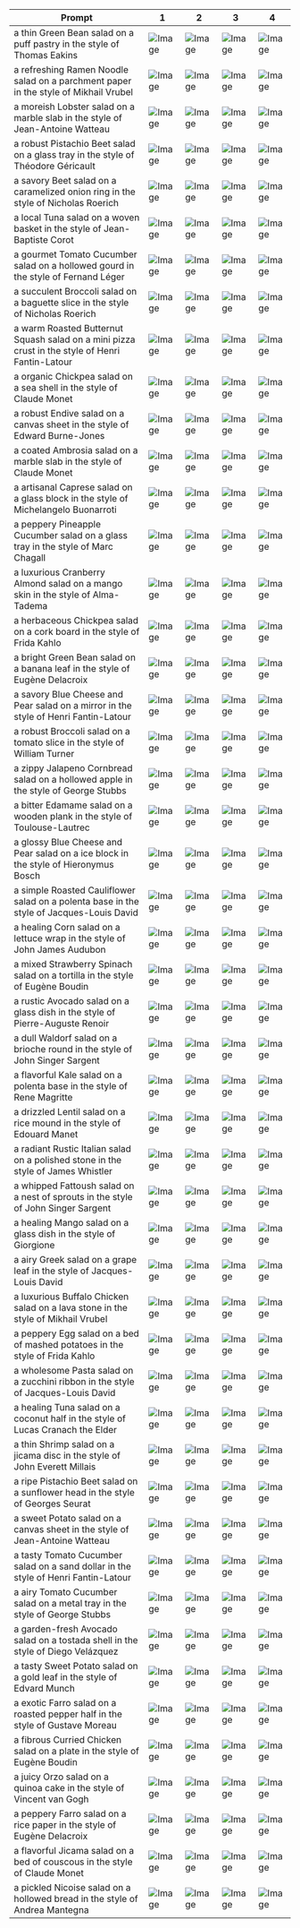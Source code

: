 | Prompt | 1 | 2 | 3 | 4 |
|-|-|-|-|-|
| a thin Green Bean salad on a puff pastry in the style of Thomas Eakins | ![Image](https://salad-benchmark-public-assets.s3.us-east-2.amazonaws.com/sdxl/dd539226-65a4-4996-ad68-03b742c28fdb-0.jpg) | ![Image](https://salad-benchmark-public-assets.s3.us-east-2.amazonaws.com/sdxl/dd539226-65a4-4996-ad68-03b742c28fdb-1.jpg) | ![Image](https://salad-benchmark-public-assets.s3.us-east-2.amazonaws.com/sdxl/dd539226-65a4-4996-ad68-03b742c28fdb-2.jpg) | ![Image](https://salad-benchmark-public-assets.s3.us-east-2.amazonaws.com/sdxl/dd539226-65a4-4996-ad68-03b742c28fdb-3.jpg) |
| a refreshing Ramen Noodle salad on a parchment paper in the style of Mikhail Vrubel | ![Image](https://salad-benchmark-public-assets.s3.us-east-2.amazonaws.com/sdxl/be200b99-a261-47b7-aedc-b1ef08e3b033-0.jpg) | ![Image](https://salad-benchmark-public-assets.s3.us-east-2.amazonaws.com/sdxl/be200b99-a261-47b7-aedc-b1ef08e3b033-1.jpg) | ![Image](https://salad-benchmark-public-assets.s3.us-east-2.amazonaws.com/sdxl/be200b99-a261-47b7-aedc-b1ef08e3b033-2.jpg) | ![Image](https://salad-benchmark-public-assets.s3.us-east-2.amazonaws.com/sdxl/be200b99-a261-47b7-aedc-b1ef08e3b033-3.jpg) |
| a moreish Lobster salad on a marble slab in the style of Jean-Antoine Watteau | ![Image](https://salad-benchmark-public-assets.s3.us-east-2.amazonaws.com/sdxl/7228ddf0-b124-4bdc-a657-3ba3b182205f-0.jpg) | ![Image](https://salad-benchmark-public-assets.s3.us-east-2.amazonaws.com/sdxl/7228ddf0-b124-4bdc-a657-3ba3b182205f-1.jpg) | ![Image](https://salad-benchmark-public-assets.s3.us-east-2.amazonaws.com/sdxl/7228ddf0-b124-4bdc-a657-3ba3b182205f-2.jpg) | ![Image](https://salad-benchmark-public-assets.s3.us-east-2.amazonaws.com/sdxl/7228ddf0-b124-4bdc-a657-3ba3b182205f-3.jpg) |
| a robust Pistachio Beet salad on a glass tray in the style of Théodore Géricault | ![Image](https://salad-benchmark-public-assets.s3.us-east-2.amazonaws.com/sdxl/c182fde8-9694-4834-8a5e-a67f6d074fb2-0.jpg) | ![Image](https://salad-benchmark-public-assets.s3.us-east-2.amazonaws.com/sdxl/c182fde8-9694-4834-8a5e-a67f6d074fb2-1.jpg) | ![Image](https://salad-benchmark-public-assets.s3.us-east-2.amazonaws.com/sdxl/c182fde8-9694-4834-8a5e-a67f6d074fb2-2.jpg) | ![Image](https://salad-benchmark-public-assets.s3.us-east-2.amazonaws.com/sdxl/c182fde8-9694-4834-8a5e-a67f6d074fb2-3.jpg) |
| a savory Beet salad on a caramelized onion ring in the style of Nicholas Roerich | ![Image](https://salad-benchmark-public-assets.s3.us-east-2.amazonaws.com/sdxl/cffa8411-25aa-44a8-bb2c-9aeb7223c028-0.jpg) | ![Image](https://salad-benchmark-public-assets.s3.us-east-2.amazonaws.com/sdxl/cffa8411-25aa-44a8-bb2c-9aeb7223c028-1.jpg) | ![Image](https://salad-benchmark-public-assets.s3.us-east-2.amazonaws.com/sdxl/cffa8411-25aa-44a8-bb2c-9aeb7223c028-2.jpg) | ![Image](https://salad-benchmark-public-assets.s3.us-east-2.amazonaws.com/sdxl/cffa8411-25aa-44a8-bb2c-9aeb7223c028-3.jpg) |
| a local Tuna salad on a woven basket in the style of Jean-Baptiste Corot | ![Image](https://salad-benchmark-public-assets.s3.us-east-2.amazonaws.com/sdxl/9ec9d6d8-343e-4c5a-8acc-4c75db6f6cef-0.jpg) | ![Image](https://salad-benchmark-public-assets.s3.us-east-2.amazonaws.com/sdxl/9ec9d6d8-343e-4c5a-8acc-4c75db6f6cef-1.jpg) | ![Image](https://salad-benchmark-public-assets.s3.us-east-2.amazonaws.com/sdxl/9ec9d6d8-343e-4c5a-8acc-4c75db6f6cef-2.jpg) | ![Image](https://salad-benchmark-public-assets.s3.us-east-2.amazonaws.com/sdxl/9ec9d6d8-343e-4c5a-8acc-4c75db6f6cef-3.jpg) |
| a gourmet Tomato Cucumber salad on a hollowed gourd in the style of Fernand Léger | ![Image](https://salad-benchmark-public-assets.s3.us-east-2.amazonaws.com/sdxl/fc86ad7f-873d-4483-911d-ad9aa88d607c-0.jpg) | ![Image](https://salad-benchmark-public-assets.s3.us-east-2.amazonaws.com/sdxl/fc86ad7f-873d-4483-911d-ad9aa88d607c-1.jpg) | ![Image](https://salad-benchmark-public-assets.s3.us-east-2.amazonaws.com/sdxl/fc86ad7f-873d-4483-911d-ad9aa88d607c-2.jpg) | ![Image](https://salad-benchmark-public-assets.s3.us-east-2.amazonaws.com/sdxl/fc86ad7f-873d-4483-911d-ad9aa88d607c-3.jpg) |
| a succulent Broccoli salad on a baguette slice in the style of Nicholas Roerich | ![Image](https://salad-benchmark-public-assets.s3.us-east-2.amazonaws.com/sdxl/2c3bcf75-8e97-445c-b0bb-b03215035087-0.jpg) | ![Image](https://salad-benchmark-public-assets.s3.us-east-2.amazonaws.com/sdxl/2c3bcf75-8e97-445c-b0bb-b03215035087-1.jpg) | ![Image](https://salad-benchmark-public-assets.s3.us-east-2.amazonaws.com/sdxl/2c3bcf75-8e97-445c-b0bb-b03215035087-2.jpg) | ![Image](https://salad-benchmark-public-assets.s3.us-east-2.amazonaws.com/sdxl/2c3bcf75-8e97-445c-b0bb-b03215035087-3.jpg) |
| a warm Roasted Butternut Squash salad on a mini pizza crust in the style of Henri Fantin-Latour | ![Image](https://salad-benchmark-public-assets.s3.us-east-2.amazonaws.com/sdxl/120e2c04-2b18-47ee-9f3f-f1d5cdef3f6d-0.jpg) | ![Image](https://salad-benchmark-public-assets.s3.us-east-2.amazonaws.com/sdxl/120e2c04-2b18-47ee-9f3f-f1d5cdef3f6d-1.jpg) | ![Image](https://salad-benchmark-public-assets.s3.us-east-2.amazonaws.com/sdxl/120e2c04-2b18-47ee-9f3f-f1d5cdef3f6d-2.jpg) | ![Image](https://salad-benchmark-public-assets.s3.us-east-2.amazonaws.com/sdxl/120e2c04-2b18-47ee-9f3f-f1d5cdef3f6d-3.jpg) |
| a organic Chickpea salad on a sea shell in the style of Claude Monet | ![Image](https://salad-benchmark-public-assets.s3.us-east-2.amazonaws.com/sdxl/026eafd4-f6b1-481a-9ac3-c14f4ff606c3-0.jpg) | ![Image](https://salad-benchmark-public-assets.s3.us-east-2.amazonaws.com/sdxl/026eafd4-f6b1-481a-9ac3-c14f4ff606c3-1.jpg) | ![Image](https://salad-benchmark-public-assets.s3.us-east-2.amazonaws.com/sdxl/026eafd4-f6b1-481a-9ac3-c14f4ff606c3-2.jpg) | ![Image](https://salad-benchmark-public-assets.s3.us-east-2.amazonaws.com/sdxl/026eafd4-f6b1-481a-9ac3-c14f4ff606c3-3.jpg) |
| a robust Endive salad on a canvas sheet in the style of Edward Burne-Jones | ![Image](https://salad-benchmark-public-assets.s3.us-east-2.amazonaws.com/sdxl/8aa20227-1d59-467d-8d19-ecfa4c82fb4c-0.jpg) | ![Image](https://salad-benchmark-public-assets.s3.us-east-2.amazonaws.com/sdxl/8aa20227-1d59-467d-8d19-ecfa4c82fb4c-1.jpg) | ![Image](https://salad-benchmark-public-assets.s3.us-east-2.amazonaws.com/sdxl/8aa20227-1d59-467d-8d19-ecfa4c82fb4c-2.jpg) | ![Image](https://salad-benchmark-public-assets.s3.us-east-2.amazonaws.com/sdxl/8aa20227-1d59-467d-8d19-ecfa4c82fb4c-3.jpg) |
| a coated Ambrosia salad on a marble slab in the style of Claude Monet | ![Image](https://salad-benchmark-public-assets.s3.us-east-2.amazonaws.com/sdxl/b5d2ecc0-a122-45b7-9dac-674c1445410a-0.jpg) | ![Image](https://salad-benchmark-public-assets.s3.us-east-2.amazonaws.com/sdxl/b5d2ecc0-a122-45b7-9dac-674c1445410a-1.jpg) | ![Image](https://salad-benchmark-public-assets.s3.us-east-2.amazonaws.com/sdxl/b5d2ecc0-a122-45b7-9dac-674c1445410a-2.jpg) | ![Image](https://salad-benchmark-public-assets.s3.us-east-2.amazonaws.com/sdxl/b5d2ecc0-a122-45b7-9dac-674c1445410a-3.jpg) |
| a artisanal Caprese salad on a glass block in the style of Michelangelo Buonarroti | ![Image](https://salad-benchmark-public-assets.s3.us-east-2.amazonaws.com/sdxl/fdc58956-c90f-4687-aca1-093b5e0d4dc6-0.jpg) | ![Image](https://salad-benchmark-public-assets.s3.us-east-2.amazonaws.com/sdxl/fdc58956-c90f-4687-aca1-093b5e0d4dc6-1.jpg) | ![Image](https://salad-benchmark-public-assets.s3.us-east-2.amazonaws.com/sdxl/fdc58956-c90f-4687-aca1-093b5e0d4dc6-2.jpg) | ![Image](https://salad-benchmark-public-assets.s3.us-east-2.amazonaws.com/sdxl/fdc58956-c90f-4687-aca1-093b5e0d4dc6-3.jpg) |
| a peppery Pineapple Cucumber salad on a glass tray in the style of Marc Chagall | ![Image](https://salad-benchmark-public-assets.s3.us-east-2.amazonaws.com/sdxl/e7556e61-8879-4cf3-acde-ee7730f542c0-0.jpg) | ![Image](https://salad-benchmark-public-assets.s3.us-east-2.amazonaws.com/sdxl/e7556e61-8879-4cf3-acde-ee7730f542c0-1.jpg) | ![Image](https://salad-benchmark-public-assets.s3.us-east-2.amazonaws.com/sdxl/e7556e61-8879-4cf3-acde-ee7730f542c0-2.jpg) | ![Image](https://salad-benchmark-public-assets.s3.us-east-2.amazonaws.com/sdxl/e7556e61-8879-4cf3-acde-ee7730f542c0-3.jpg) |
| a luxurious Cranberry Almond salad on a mango skin in the style of Alma-Tadema | ![Image](https://salad-benchmark-public-assets.s3.us-east-2.amazonaws.com/sdxl/a8033a91-1635-46c6-b8f7-bb9043326ccb-0.jpg) | ![Image](https://salad-benchmark-public-assets.s3.us-east-2.amazonaws.com/sdxl/a8033a91-1635-46c6-b8f7-bb9043326ccb-1.jpg) | ![Image](https://salad-benchmark-public-assets.s3.us-east-2.amazonaws.com/sdxl/a8033a91-1635-46c6-b8f7-bb9043326ccb-2.jpg) | ![Image](https://salad-benchmark-public-assets.s3.us-east-2.amazonaws.com/sdxl/a8033a91-1635-46c6-b8f7-bb9043326ccb-3.jpg) |
| a herbaceous Chickpea salad on a cork board in the style of Frida Kahlo | ![Image](https://salad-benchmark-public-assets.s3.us-east-2.amazonaws.com/sdxl/35154707-fd76-40f6-a8d6-20bed6bda9b0-0.jpg) | ![Image](https://salad-benchmark-public-assets.s3.us-east-2.amazonaws.com/sdxl/35154707-fd76-40f6-a8d6-20bed6bda9b0-1.jpg) | ![Image](https://salad-benchmark-public-assets.s3.us-east-2.amazonaws.com/sdxl/35154707-fd76-40f6-a8d6-20bed6bda9b0-2.jpg) | ![Image](https://salad-benchmark-public-assets.s3.us-east-2.amazonaws.com/sdxl/35154707-fd76-40f6-a8d6-20bed6bda9b0-3.jpg) |
| a bright Green Bean salad on a banana leaf in the style of Eugène Delacroix | ![Image](https://salad-benchmark-public-assets.s3.us-east-2.amazonaws.com/sdxl/e9dfcbdd-368a-4f40-ad36-b3b37cb74931-0.jpg) | ![Image](https://salad-benchmark-public-assets.s3.us-east-2.amazonaws.com/sdxl/e9dfcbdd-368a-4f40-ad36-b3b37cb74931-1.jpg) | ![Image](https://salad-benchmark-public-assets.s3.us-east-2.amazonaws.com/sdxl/e9dfcbdd-368a-4f40-ad36-b3b37cb74931-2.jpg) | ![Image](https://salad-benchmark-public-assets.s3.us-east-2.amazonaws.com/sdxl/e9dfcbdd-368a-4f40-ad36-b3b37cb74931-3.jpg) |
| a savory Blue Cheese and Pear salad on a mirror in the style of Henri Fantin-Latour | ![Image](https://salad-benchmark-public-assets.s3.us-east-2.amazonaws.com/sdxl/d0612b23-aa2d-4d15-93ea-47362614c768-0.jpg) | ![Image](https://salad-benchmark-public-assets.s3.us-east-2.amazonaws.com/sdxl/d0612b23-aa2d-4d15-93ea-47362614c768-1.jpg) | ![Image](https://salad-benchmark-public-assets.s3.us-east-2.amazonaws.com/sdxl/d0612b23-aa2d-4d15-93ea-47362614c768-2.jpg) | ![Image](https://salad-benchmark-public-assets.s3.us-east-2.amazonaws.com/sdxl/d0612b23-aa2d-4d15-93ea-47362614c768-3.jpg) |
| a robust Broccoli salad on a tomato slice in the style of William Turner | ![Image](https://salad-benchmark-public-assets.s3.us-east-2.amazonaws.com/sdxl/5da223e3-4c3f-4293-978e-245adc72890e-0.jpg) | ![Image](https://salad-benchmark-public-assets.s3.us-east-2.amazonaws.com/sdxl/5da223e3-4c3f-4293-978e-245adc72890e-1.jpg) | ![Image](https://salad-benchmark-public-assets.s3.us-east-2.amazonaws.com/sdxl/5da223e3-4c3f-4293-978e-245adc72890e-2.jpg) | ![Image](https://salad-benchmark-public-assets.s3.us-east-2.amazonaws.com/sdxl/5da223e3-4c3f-4293-978e-245adc72890e-3.jpg) |
| a zippy Jalapeno Cornbread salad on a hollowed apple in the style of George Stubbs | ![Image](https://salad-benchmark-public-assets.s3.us-east-2.amazonaws.com/sdxl/b3bcf19e-73e2-418b-8abd-fba9d59b4ca9-0.jpg) | ![Image](https://salad-benchmark-public-assets.s3.us-east-2.amazonaws.com/sdxl/b3bcf19e-73e2-418b-8abd-fba9d59b4ca9-1.jpg) | ![Image](https://salad-benchmark-public-assets.s3.us-east-2.amazonaws.com/sdxl/b3bcf19e-73e2-418b-8abd-fba9d59b4ca9-2.jpg) | ![Image](https://salad-benchmark-public-assets.s3.us-east-2.amazonaws.com/sdxl/b3bcf19e-73e2-418b-8abd-fba9d59b4ca9-3.jpg) |
| a bitter Edamame salad on a wooden plank in the style of Toulouse-Lautrec | ![Image](https://salad-benchmark-public-assets.s3.us-east-2.amazonaws.com/sdxl/1c9dd161-d424-4894-ae51-e729f1f7ad1a-0.jpg) | ![Image](https://salad-benchmark-public-assets.s3.us-east-2.amazonaws.com/sdxl/1c9dd161-d424-4894-ae51-e729f1f7ad1a-1.jpg) | ![Image](https://salad-benchmark-public-assets.s3.us-east-2.amazonaws.com/sdxl/1c9dd161-d424-4894-ae51-e729f1f7ad1a-2.jpg) | ![Image](https://salad-benchmark-public-assets.s3.us-east-2.amazonaws.com/sdxl/1c9dd161-d424-4894-ae51-e729f1f7ad1a-3.jpg) |
| a glossy Blue Cheese and Pear salad on a ice block in the style of Hieronymus Bosch | ![Image](https://salad-benchmark-public-assets.s3.us-east-2.amazonaws.com/sdxl/6636bba2-9620-4d0d-a082-7470e0d58d73-0.jpg) | ![Image](https://salad-benchmark-public-assets.s3.us-east-2.amazonaws.com/sdxl/6636bba2-9620-4d0d-a082-7470e0d58d73-1.jpg) | ![Image](https://salad-benchmark-public-assets.s3.us-east-2.amazonaws.com/sdxl/6636bba2-9620-4d0d-a082-7470e0d58d73-2.jpg) | ![Image](https://salad-benchmark-public-assets.s3.us-east-2.amazonaws.com/sdxl/6636bba2-9620-4d0d-a082-7470e0d58d73-3.jpg) |
| a simple Roasted Cauliflower salad on a polenta base in the style of Jacques-Louis David | ![Image](https://salad-benchmark-public-assets.s3.us-east-2.amazonaws.com/sdxl/a44533e9-73ca-4f29-963b-e7afe12573dc-0.jpg) | ![Image](https://salad-benchmark-public-assets.s3.us-east-2.amazonaws.com/sdxl/a44533e9-73ca-4f29-963b-e7afe12573dc-1.jpg) | ![Image](https://salad-benchmark-public-assets.s3.us-east-2.amazonaws.com/sdxl/a44533e9-73ca-4f29-963b-e7afe12573dc-2.jpg) | ![Image](https://salad-benchmark-public-assets.s3.us-east-2.amazonaws.com/sdxl/a44533e9-73ca-4f29-963b-e7afe12573dc-3.jpg) |
| a healing Corn salad on a lettuce wrap in the style of John James Audubon | ![Image](https://salad-benchmark-public-assets.s3.us-east-2.amazonaws.com/sdxl/bf7a8cf1-223a-4ae2-b65a-16f3e38f39a1-0.jpg) | ![Image](https://salad-benchmark-public-assets.s3.us-east-2.amazonaws.com/sdxl/bf7a8cf1-223a-4ae2-b65a-16f3e38f39a1-1.jpg) | ![Image](https://salad-benchmark-public-assets.s3.us-east-2.amazonaws.com/sdxl/bf7a8cf1-223a-4ae2-b65a-16f3e38f39a1-2.jpg) | ![Image](https://salad-benchmark-public-assets.s3.us-east-2.amazonaws.com/sdxl/bf7a8cf1-223a-4ae2-b65a-16f3e38f39a1-3.jpg) |
| a mixed Strawberry Spinach salad on a tortilla in the style of Eugène Boudin | ![Image](https://salad-benchmark-public-assets.s3.us-east-2.amazonaws.com/sdxl/d821425b-bd3b-4bdd-8303-5ced076d572c-0.jpg) | ![Image](https://salad-benchmark-public-assets.s3.us-east-2.amazonaws.com/sdxl/d821425b-bd3b-4bdd-8303-5ced076d572c-1.jpg) | ![Image](https://salad-benchmark-public-assets.s3.us-east-2.amazonaws.com/sdxl/d821425b-bd3b-4bdd-8303-5ced076d572c-2.jpg) | ![Image](https://salad-benchmark-public-assets.s3.us-east-2.amazonaws.com/sdxl/d821425b-bd3b-4bdd-8303-5ced076d572c-3.jpg) |
| a rustic Avocado salad on a glass dish in the style of Pierre-Auguste Renoir | ![Image](https://salad-benchmark-public-assets.s3.us-east-2.amazonaws.com/sdxl/aff97480-5d17-4023-81d8-658dbfcca6c4-0.jpg) | ![Image](https://salad-benchmark-public-assets.s3.us-east-2.amazonaws.com/sdxl/aff97480-5d17-4023-81d8-658dbfcca6c4-1.jpg) | ![Image](https://salad-benchmark-public-assets.s3.us-east-2.amazonaws.com/sdxl/aff97480-5d17-4023-81d8-658dbfcca6c4-2.jpg) | ![Image](https://salad-benchmark-public-assets.s3.us-east-2.amazonaws.com/sdxl/aff97480-5d17-4023-81d8-658dbfcca6c4-3.jpg) |
| a dull Waldorf salad on a brioche round in the style of John Singer Sargent | ![Image](https://salad-benchmark-public-assets.s3.us-east-2.amazonaws.com/sdxl/2d2ffdbe-fe89-4428-b1aa-e4773f7cfab6-0.jpg) | ![Image](https://salad-benchmark-public-assets.s3.us-east-2.amazonaws.com/sdxl/2d2ffdbe-fe89-4428-b1aa-e4773f7cfab6-1.jpg) | ![Image](https://salad-benchmark-public-assets.s3.us-east-2.amazonaws.com/sdxl/2d2ffdbe-fe89-4428-b1aa-e4773f7cfab6-2.jpg) | ![Image](https://salad-benchmark-public-assets.s3.us-east-2.amazonaws.com/sdxl/2d2ffdbe-fe89-4428-b1aa-e4773f7cfab6-3.jpg) |
| a flavorful Kale salad on a polenta base in the style of Rene Magritte | ![Image](https://salad-benchmark-public-assets.s3.us-east-2.amazonaws.com/sdxl/99851bc5-93cf-4415-9773-5b08eeb05a0e-0.jpg) | ![Image](https://salad-benchmark-public-assets.s3.us-east-2.amazonaws.com/sdxl/99851bc5-93cf-4415-9773-5b08eeb05a0e-1.jpg) | ![Image](https://salad-benchmark-public-assets.s3.us-east-2.amazonaws.com/sdxl/99851bc5-93cf-4415-9773-5b08eeb05a0e-2.jpg) | ![Image](https://salad-benchmark-public-assets.s3.us-east-2.amazonaws.com/sdxl/99851bc5-93cf-4415-9773-5b08eeb05a0e-3.jpg) |
| a drizzled Lentil salad on a rice mound in the style of Edouard Manet | ![Image](https://salad-benchmark-public-assets.s3.us-east-2.amazonaws.com/sdxl/1237eee0-f2fc-49f2-9f47-ed1e353f723a-0.jpg) | ![Image](https://salad-benchmark-public-assets.s3.us-east-2.amazonaws.com/sdxl/1237eee0-f2fc-49f2-9f47-ed1e353f723a-1.jpg) | ![Image](https://salad-benchmark-public-assets.s3.us-east-2.amazonaws.com/sdxl/1237eee0-f2fc-49f2-9f47-ed1e353f723a-2.jpg) | ![Image](https://salad-benchmark-public-assets.s3.us-east-2.amazonaws.com/sdxl/1237eee0-f2fc-49f2-9f47-ed1e353f723a-3.jpg) |
| a radiant Rustic Italian salad on a polished stone in the style of James Whistler | ![Image](https://salad-benchmark-public-assets.s3.us-east-2.amazonaws.com/sdxl/0957759d-8fa3-45e8-8251-89c4b0937619-0.jpg) | ![Image](https://salad-benchmark-public-assets.s3.us-east-2.amazonaws.com/sdxl/0957759d-8fa3-45e8-8251-89c4b0937619-1.jpg) | ![Image](https://salad-benchmark-public-assets.s3.us-east-2.amazonaws.com/sdxl/0957759d-8fa3-45e8-8251-89c4b0937619-2.jpg) | ![Image](https://salad-benchmark-public-assets.s3.us-east-2.amazonaws.com/sdxl/0957759d-8fa3-45e8-8251-89c4b0937619-3.jpg) |
| a whipped Fattoush salad on a nest of sprouts in the style of John Singer Sargent | ![Image](https://salad-benchmark-public-assets.s3.us-east-2.amazonaws.com/sdxl/cab2a679-e9ec-4b15-b02c-efd750797acb-0.jpg) | ![Image](https://salad-benchmark-public-assets.s3.us-east-2.amazonaws.com/sdxl/cab2a679-e9ec-4b15-b02c-efd750797acb-1.jpg) | ![Image](https://salad-benchmark-public-assets.s3.us-east-2.amazonaws.com/sdxl/cab2a679-e9ec-4b15-b02c-efd750797acb-2.jpg) | ![Image](https://salad-benchmark-public-assets.s3.us-east-2.amazonaws.com/sdxl/cab2a679-e9ec-4b15-b02c-efd750797acb-3.jpg) |
| a healing Mango salad on a glass dish in the style of Giorgione | ![Image](https://salad-benchmark-public-assets.s3.us-east-2.amazonaws.com/sdxl/16dc578d-a6b2-4a0b-8316-20620c881c07-0.jpg) | ![Image](https://salad-benchmark-public-assets.s3.us-east-2.amazonaws.com/sdxl/16dc578d-a6b2-4a0b-8316-20620c881c07-1.jpg) | ![Image](https://salad-benchmark-public-assets.s3.us-east-2.amazonaws.com/sdxl/16dc578d-a6b2-4a0b-8316-20620c881c07-2.jpg) | ![Image](https://salad-benchmark-public-assets.s3.us-east-2.amazonaws.com/sdxl/16dc578d-a6b2-4a0b-8316-20620c881c07-3.jpg) |
| a airy Greek salad on a grape leaf in the style of Jacques-Louis David | ![Image](https://salad-benchmark-public-assets.s3.us-east-2.amazonaws.com/sdxl/979c9da4-2009-4001-9f06-3b58cf2bc77b-0.jpg) | ![Image](https://salad-benchmark-public-assets.s3.us-east-2.amazonaws.com/sdxl/979c9da4-2009-4001-9f06-3b58cf2bc77b-1.jpg) | ![Image](https://salad-benchmark-public-assets.s3.us-east-2.amazonaws.com/sdxl/979c9da4-2009-4001-9f06-3b58cf2bc77b-2.jpg) | ![Image](https://salad-benchmark-public-assets.s3.us-east-2.amazonaws.com/sdxl/979c9da4-2009-4001-9f06-3b58cf2bc77b-3.jpg) |
| a luxurious Buffalo Chicken salad on a lava stone in the style of Mikhail Vrubel | ![Image](https://salad-benchmark-public-assets.s3.us-east-2.amazonaws.com/sdxl/204ce656-e2d2-4a85-ba94-1c5201f91ce3-0.jpg) | ![Image](https://salad-benchmark-public-assets.s3.us-east-2.amazonaws.com/sdxl/204ce656-e2d2-4a85-ba94-1c5201f91ce3-1.jpg) | ![Image](https://salad-benchmark-public-assets.s3.us-east-2.amazonaws.com/sdxl/204ce656-e2d2-4a85-ba94-1c5201f91ce3-2.jpg) | ![Image](https://salad-benchmark-public-assets.s3.us-east-2.amazonaws.com/sdxl/204ce656-e2d2-4a85-ba94-1c5201f91ce3-3.jpg) |
| a peppery Egg salad on a bed of mashed potatoes in the style of Frida Kahlo | ![Image](https://salad-benchmark-public-assets.s3.us-east-2.amazonaws.com/sdxl/13bad9a0-de9c-4a28-abf4-017eadb2aa3d-0.jpg) | ![Image](https://salad-benchmark-public-assets.s3.us-east-2.amazonaws.com/sdxl/13bad9a0-de9c-4a28-abf4-017eadb2aa3d-1.jpg) | ![Image](https://salad-benchmark-public-assets.s3.us-east-2.amazonaws.com/sdxl/13bad9a0-de9c-4a28-abf4-017eadb2aa3d-2.jpg) | ![Image](https://salad-benchmark-public-assets.s3.us-east-2.amazonaws.com/sdxl/13bad9a0-de9c-4a28-abf4-017eadb2aa3d-3.jpg) |
| a wholesome Pasta salad on a zucchini ribbon in the style of Jacques-Louis David | ![Image](https://salad-benchmark-public-assets.s3.us-east-2.amazonaws.com/sdxl/d3804b5c-e9e2-4345-8839-0ba9f77f15ae-0.jpg) | ![Image](https://salad-benchmark-public-assets.s3.us-east-2.amazonaws.com/sdxl/d3804b5c-e9e2-4345-8839-0ba9f77f15ae-1.jpg) | ![Image](https://salad-benchmark-public-assets.s3.us-east-2.amazonaws.com/sdxl/d3804b5c-e9e2-4345-8839-0ba9f77f15ae-2.jpg) | ![Image](https://salad-benchmark-public-assets.s3.us-east-2.amazonaws.com/sdxl/d3804b5c-e9e2-4345-8839-0ba9f77f15ae-3.jpg) |
| a healing Tuna salad on a coconut half in the style of Lucas Cranach the Elder | ![Image](https://salad-benchmark-public-assets.s3.us-east-2.amazonaws.com/sdxl/c2662699-bac7-4a99-bc2c-40ee1efabf3a-0.jpg) | ![Image](https://salad-benchmark-public-assets.s3.us-east-2.amazonaws.com/sdxl/c2662699-bac7-4a99-bc2c-40ee1efabf3a-1.jpg) | ![Image](https://salad-benchmark-public-assets.s3.us-east-2.amazonaws.com/sdxl/c2662699-bac7-4a99-bc2c-40ee1efabf3a-2.jpg) | ![Image](https://salad-benchmark-public-assets.s3.us-east-2.amazonaws.com/sdxl/c2662699-bac7-4a99-bc2c-40ee1efabf3a-3.jpg) |
| a thin Shrimp salad on a jicama disc in the style of John Everett Millais | ![Image](https://salad-benchmark-public-assets.s3.us-east-2.amazonaws.com/sdxl/ae8eee88-06a5-4de0-9d31-c0cd0262ae5b-0.jpg) | ![Image](https://salad-benchmark-public-assets.s3.us-east-2.amazonaws.com/sdxl/ae8eee88-06a5-4de0-9d31-c0cd0262ae5b-1.jpg) | ![Image](https://salad-benchmark-public-assets.s3.us-east-2.amazonaws.com/sdxl/ae8eee88-06a5-4de0-9d31-c0cd0262ae5b-2.jpg) | ![Image](https://salad-benchmark-public-assets.s3.us-east-2.amazonaws.com/sdxl/ae8eee88-06a5-4de0-9d31-c0cd0262ae5b-3.jpg) |
| a ripe Pistachio Beet salad on a sunflower head in the style of Georges Seurat | ![Image](https://salad-benchmark-public-assets.s3.us-east-2.amazonaws.com/sdxl/915cecf3-0cec-4f17-b023-a602af0c03fd-0.jpg) | ![Image](https://salad-benchmark-public-assets.s3.us-east-2.amazonaws.com/sdxl/915cecf3-0cec-4f17-b023-a602af0c03fd-1.jpg) | ![Image](https://salad-benchmark-public-assets.s3.us-east-2.amazonaws.com/sdxl/915cecf3-0cec-4f17-b023-a602af0c03fd-2.jpg) | ![Image](https://salad-benchmark-public-assets.s3.us-east-2.amazonaws.com/sdxl/915cecf3-0cec-4f17-b023-a602af0c03fd-3.jpg) |
| a sweet Potato salad on a canvas sheet in the style of Jean-Antoine Watteau | ![Image](https://salad-benchmark-public-assets.s3.us-east-2.amazonaws.com/sdxl/86a36e7f-2e9a-45a3-9ba7-ed74476d9316-0.jpg) | ![Image](https://salad-benchmark-public-assets.s3.us-east-2.amazonaws.com/sdxl/86a36e7f-2e9a-45a3-9ba7-ed74476d9316-1.jpg) | ![Image](https://salad-benchmark-public-assets.s3.us-east-2.amazonaws.com/sdxl/86a36e7f-2e9a-45a3-9ba7-ed74476d9316-2.jpg) | ![Image](https://salad-benchmark-public-assets.s3.us-east-2.amazonaws.com/sdxl/86a36e7f-2e9a-45a3-9ba7-ed74476d9316-3.jpg) |
| a tasty Tomato Cucumber salad on a sand dollar in the style of Henri Fantin-Latour | ![Image](https://salad-benchmark-public-assets.s3.us-east-2.amazonaws.com/sdxl/30af7cf9-f773-48ae-8825-79a162123d62-0.jpg) | ![Image](https://salad-benchmark-public-assets.s3.us-east-2.amazonaws.com/sdxl/30af7cf9-f773-48ae-8825-79a162123d62-1.jpg) | ![Image](https://salad-benchmark-public-assets.s3.us-east-2.amazonaws.com/sdxl/30af7cf9-f773-48ae-8825-79a162123d62-2.jpg) | ![Image](https://salad-benchmark-public-assets.s3.us-east-2.amazonaws.com/sdxl/30af7cf9-f773-48ae-8825-79a162123d62-3.jpg) |
| a airy Tomato Cucumber salad on a metal tray in the style of George Stubbs | ![Image](https://salad-benchmark-public-assets.s3.us-east-2.amazonaws.com/sdxl/78ef6c93-8c9c-48f3-a4c6-aff237a09b7d-0.jpg) | ![Image](https://salad-benchmark-public-assets.s3.us-east-2.amazonaws.com/sdxl/78ef6c93-8c9c-48f3-a4c6-aff237a09b7d-1.jpg) | ![Image](https://salad-benchmark-public-assets.s3.us-east-2.amazonaws.com/sdxl/78ef6c93-8c9c-48f3-a4c6-aff237a09b7d-2.jpg) | ![Image](https://salad-benchmark-public-assets.s3.us-east-2.amazonaws.com/sdxl/78ef6c93-8c9c-48f3-a4c6-aff237a09b7d-3.jpg) |
| a garden-fresh Avocado salad on a tostada shell in the style of Diego Velázquez | ![Image](https://salad-benchmark-public-assets.s3.us-east-2.amazonaws.com/sdxl/62e02efd-8be1-4e2b-81ed-ba9f06135595-0.jpg) | ![Image](https://salad-benchmark-public-assets.s3.us-east-2.amazonaws.com/sdxl/62e02efd-8be1-4e2b-81ed-ba9f06135595-1.jpg) | ![Image](https://salad-benchmark-public-assets.s3.us-east-2.amazonaws.com/sdxl/62e02efd-8be1-4e2b-81ed-ba9f06135595-2.jpg) | ![Image](https://salad-benchmark-public-assets.s3.us-east-2.amazonaws.com/sdxl/62e02efd-8be1-4e2b-81ed-ba9f06135595-3.jpg) |
| a tasty Sweet Potato salad on a gold leaf in the style of Edvard Munch | ![Image](https://salad-benchmark-public-assets.s3.us-east-2.amazonaws.com/sdxl/c4448adc-4221-4bf0-ac38-0c60c9a0a71f-0.jpg) | ![Image](https://salad-benchmark-public-assets.s3.us-east-2.amazonaws.com/sdxl/c4448adc-4221-4bf0-ac38-0c60c9a0a71f-1.jpg) | ![Image](https://salad-benchmark-public-assets.s3.us-east-2.amazonaws.com/sdxl/c4448adc-4221-4bf0-ac38-0c60c9a0a71f-2.jpg) | ![Image](https://salad-benchmark-public-assets.s3.us-east-2.amazonaws.com/sdxl/c4448adc-4221-4bf0-ac38-0c60c9a0a71f-3.jpg) |
| a exotic Farro salad on a roasted pepper half in the style of Gustave Moreau | ![Image](https://salad-benchmark-public-assets.s3.us-east-2.amazonaws.com/sdxl/02e38955-1b83-43c8-ba92-ac561729ffea-0.jpg) | ![Image](https://salad-benchmark-public-assets.s3.us-east-2.amazonaws.com/sdxl/02e38955-1b83-43c8-ba92-ac561729ffea-1.jpg) | ![Image](https://salad-benchmark-public-assets.s3.us-east-2.amazonaws.com/sdxl/02e38955-1b83-43c8-ba92-ac561729ffea-2.jpg) | ![Image](https://salad-benchmark-public-assets.s3.us-east-2.amazonaws.com/sdxl/02e38955-1b83-43c8-ba92-ac561729ffea-3.jpg) |
| a fibrous Curried Chicken salad on a plate in the style of Eugène Boudin | ![Image](https://salad-benchmark-public-assets.s3.us-east-2.amazonaws.com/sdxl/47029d66-612f-4957-8250-407420ec3ea4-0.jpg) | ![Image](https://salad-benchmark-public-assets.s3.us-east-2.amazonaws.com/sdxl/47029d66-612f-4957-8250-407420ec3ea4-1.jpg) | ![Image](https://salad-benchmark-public-assets.s3.us-east-2.amazonaws.com/sdxl/47029d66-612f-4957-8250-407420ec3ea4-2.jpg) | ![Image](https://salad-benchmark-public-assets.s3.us-east-2.amazonaws.com/sdxl/47029d66-612f-4957-8250-407420ec3ea4-3.jpg) |
| a juicy Orzo salad on a quinoa cake in the style of Vincent van Gogh | ![Image](https://salad-benchmark-public-assets.s3.us-east-2.amazonaws.com/sdxl/695e9aa8-7f08-45cb-a53d-fedfa738f539-0.jpg) | ![Image](https://salad-benchmark-public-assets.s3.us-east-2.amazonaws.com/sdxl/695e9aa8-7f08-45cb-a53d-fedfa738f539-1.jpg) | ![Image](https://salad-benchmark-public-assets.s3.us-east-2.amazonaws.com/sdxl/695e9aa8-7f08-45cb-a53d-fedfa738f539-2.jpg) | ![Image](https://salad-benchmark-public-assets.s3.us-east-2.amazonaws.com/sdxl/695e9aa8-7f08-45cb-a53d-fedfa738f539-3.jpg) |
| a peppery Farro salad on a rice paper in the style of Eugène Delacroix | ![Image](https://salad-benchmark-public-assets.s3.us-east-2.amazonaws.com/sdxl/a32f681e-5e12-4a48-83da-6afca2cd6fb4-0.jpg) | ![Image](https://salad-benchmark-public-assets.s3.us-east-2.amazonaws.com/sdxl/a32f681e-5e12-4a48-83da-6afca2cd6fb4-1.jpg) | ![Image](https://salad-benchmark-public-assets.s3.us-east-2.amazonaws.com/sdxl/a32f681e-5e12-4a48-83da-6afca2cd6fb4-2.jpg) | ![Image](https://salad-benchmark-public-assets.s3.us-east-2.amazonaws.com/sdxl/a32f681e-5e12-4a48-83da-6afca2cd6fb4-3.jpg) |
| a flavorful Jicama salad on a bed of couscous in the style of Claude Monet | ![Image](https://salad-benchmark-public-assets.s3.us-east-2.amazonaws.com/sdxl/08fe43d7-1eb5-42a6-a32c-67603b9eb957-0.jpg) | ![Image](https://salad-benchmark-public-assets.s3.us-east-2.amazonaws.com/sdxl/08fe43d7-1eb5-42a6-a32c-67603b9eb957-1.jpg) | ![Image](https://salad-benchmark-public-assets.s3.us-east-2.amazonaws.com/sdxl/08fe43d7-1eb5-42a6-a32c-67603b9eb957-2.jpg) | ![Image](https://salad-benchmark-public-assets.s3.us-east-2.amazonaws.com/sdxl/08fe43d7-1eb5-42a6-a32c-67603b9eb957-3.jpg) |
| a pickled Nicoise salad on a hollowed bread in the style of Andrea Mantegna | ![Image](https://salad-benchmark-public-assets.s3.us-east-2.amazonaws.com/sdxl/03119a3c-4722-4c51-8053-02a02ba6ba6b-0.jpg) | ![Image](https://salad-benchmark-public-assets.s3.us-east-2.amazonaws.com/sdxl/03119a3c-4722-4c51-8053-02a02ba6ba6b-1.jpg) | ![Image](https://salad-benchmark-public-assets.s3.us-east-2.amazonaws.com/sdxl/03119a3c-4722-4c51-8053-02a02ba6ba6b-2.jpg) | ![Image](https://salad-benchmark-public-assets.s3.us-east-2.amazonaws.com/sdxl/03119a3c-4722-4c51-8053-02a02ba6ba6b-3.jpg) |
